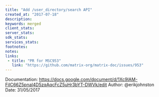 ```yaml
---
title: "Add /user_directory/search API"
created_at: "2017-07-18"
description:
keywords: merged
client_stats:
server_stats:
sdk_stats:
services_stats:
footnotes:
notes:
links:
 - title: "PR for MSC953"
   link: "https://github.com/matrix-org/matrix-doc/issues/953"
---
```

Documentation: https://docs.google.com/document/d/1Xc9lAM-FiIC66Z5pnaI4D5zqAqcFcZ5uHr3bYT-DWVk/edit
Author: @erikjohnston
Date: 31/05/2017


